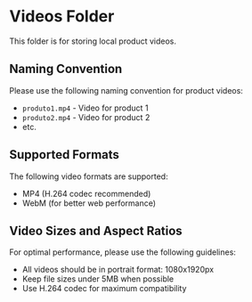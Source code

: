 # Videos Folder

This folder is for storing local product videos.

## Naming Convention

Please use the following naming convention for product videos:
- `produto1.mp4` - Video for product 1
- `produto2.mp4` - Video for product 2
- etc.

## Supported Formats

The following video formats are supported:
- MP4 (H.264 codec recommended)
- WebM (for better web performance)

## Video Sizes and Aspect Ratios

For optimal performance, please use the following guidelines:
- All videos should be in portrait format: 1080x1920px
- Keep file sizes under 5MB when possible
- Use H.264 codec for maximum compatibility
